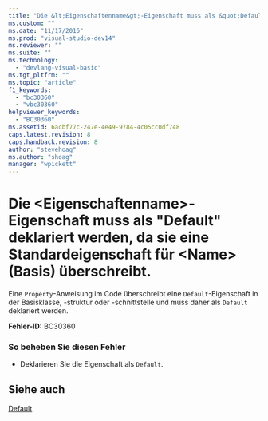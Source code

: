 ```yaml
---
title: "Die &lt;Eigenschaftenname&gt;-Eigenschaft muss als &quot;Default&quot; deklariert werden, da sie eine Standardeigenschaft f&#252;r &lt;Name&gt; (Basis) &#252;berschreibt. | Microsoft Docs"
ms.custom: ""
ms.date: "11/17/2016"
ms.prod: "visual-studio-dev14"
ms.reviewer: ""
ms.suite: ""
ms.technology: 
  - "devlang-visual-basic"
ms.tgt_pltfrm: ""
ms.topic: "article"
f1_keywords: 
  - "bc30360"
  - "vbc30360"
helpviewer_keywords: 
  - "BC30360"
ms.assetid: 6acbf77c-247e-4e49-9784-4c05cc0df748
caps.latest.revision: 8
caps.handback.revision: 8
author: "stevehoag"
ms.author: "shoag"
manager: "wpickett"
---
```

# Die &lt;Eigenschaftenname&gt;-Eigenschaft muss als &quot;Default&quot; deklariert werden, da sie eine Standardeigenschaft f&#252;r &lt;Name&gt; (Basis) &#252;berschreibt.
Eine `Property`\-Anweisung im Code überschreibt eine `Default`\-Eigenschaft in der Basisklasse, \-struktur oder \-schnittstelle und muss daher als `Default` deklariert werden.  
  
 **Fehler\-ID:** BC30360  
  
### So beheben Sie diesen Fehler  
  
-   Deklarieren Sie die Eigenschaft als `Default`.  
  
## Siehe auch  
 [Default](../../visual-basic/language-reference/modifiers/default.md)